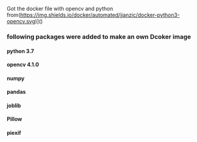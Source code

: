 Got the docker file with opencv and python from(https://img.shields.io/docker/automated/jjanzic/docker-python3-opencv.svg)]()

### following packages were added to make an own Dcoker image
#### python 3.7
#### opencv 4.1.0
#### numpy
#### pandas
#### joblib
#### Pillow
#### piexif

